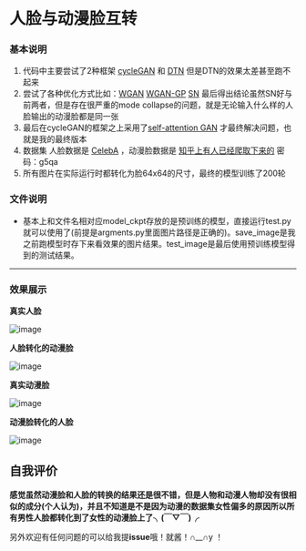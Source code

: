 # 人脸与动漫脸互转

### 基本说明

1. 代码中主要尝试了2种框架 [cycleGAN](<https://arxiv.org/abs/1703.10593>) 和 [DTN](<https://arxiv.org/abs/1611.02200>) 但是DTN的效果太差甚至跑不起来
2. 尝试了各种优化方式比如：[WGAN](<https://arxiv.org/abs/1701.07875>) [WGAN-GP](<https://arxiv.org/abs/1704.00028v3>) [SN](<https://arxiv.org/abs/1802.05957>) 最后得出结论虽然SN好与前两者，但是存在很严重的mode collapse的问题，就是无论输入什么样的人脸输出的动漫脸都是同一张
3. 最后在cycleGAN的框架之上采用了[self-attention GAN](<https://arxiv.org/abs/1805.08318>) 才最终解决问题，也就是我的最终版本
4. 数据集 人脸数据是 [CelebA](https://pan.baidu.com/s/17h5f2eOGSTr_iabmSOA2Iw) ，动漫脸数据是 [知乎上有人已经爬取下来的](<https://pan.baidu.com/s/1eSifHcA>) 密码：g5qa
5. 所有图片在实际运行时都转化为脸64x64的尺寸，最终的模型训练了200轮

### 文件说明

- 基本上和文件名相对应model_ckpt存放的是预训练的模型，直接运行test.py就可以使用了(前提是argments.py里面图片路径是正确的)。save_image是我之前跑模型时存下来看效果的图片结果。test_image是最后使用预训练模型得到的测试结果。

---

### 效果展示

**真实人脸**

![image](https://github.com/lzw-all-in/anime_person_translation/blob/master/test_image/0__person_real.jpg?raw=true)

**人脸转化的动漫脸**

![image](https://github.com/lzw-all-in/anime_person_translation/blob/master/test_image/0__anime_test.jpg?raw=true)



**真实动漫脸**

![image](https://github.com/lzw-all-in/anime_person_translation/blob/master/test_image/0__anime_real.jpg?raw=true)

**动漫脸转化的人脸**

![image](https://github.com/lzw-all-in/anime_person_translation/blob/master/test_image/0__person_test.jpg?raw=true)



## 自我评价

**感觉虽然动漫脸和人脸的转换的结果还是很不错，但是人物和动漫人物却没有很相似的成分(个人认为)，并且不知道是不是因为动漫的数据集女性偏多的原因所以所有男性人脸都转化到了女性的动漫脸上了╮(￣▽￣)╭**

另外欢迎有任何问题的可以给我提**issue**哦！就酱！∩__∩y ！